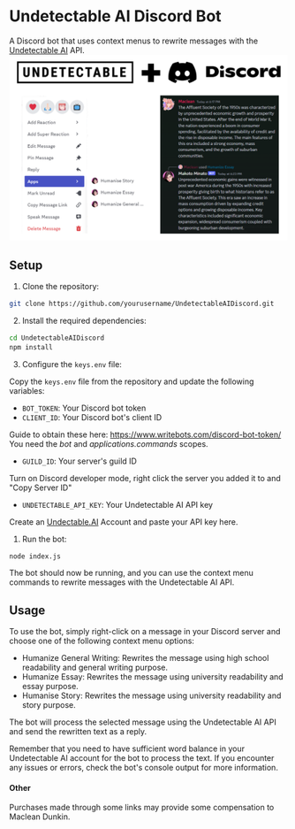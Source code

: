 # Undetectable AI Discord Bot
A Discord bot that uses context menus to rewrite messages with the [Undetectable AI](https://undetectable.ai?fpr=yws1m) API.
![Picture of bot converting normal text through undetectable AI](Example.png)

## Setup

1. Clone the repository:

```bash
git clone https://github.com/yourusername/UndetectableAIDiscord.git
```

2. Install the required dependencies:

```bash
cd UndetectableAIDiscord
npm install
```

3. Configure the `keys.env` file:

Copy the `keys.env` file from the repository and update the following variables:

- `BOT_TOKEN`: Your Discord bot token
- `CLIENT_ID`: Your Discord bot's client ID

Guide to obtain these here: https://www.writebots.com/discord-bot-token/
You need the *bot* and *applications.commands* scopes.
- `GUILD_ID`: Your server's guild ID

Turn on Discord developer mode, right click the server you added it to and "Copy Server ID"
- `UNDETECTABLE_API_KEY`: Your Undetectable AI API key

Create an [Undectable.AI](https://undetectable.ai?fpr=yws1m) Account and paste your API key here.

1. Run the bot:

```bash
node index.js
```

The bot should now be running, and you can use the context menu commands to rewrite messages with the Undetectable AI API.

## Usage

To use the bot, simply right-click on a message in your Discord server and choose one of the following context menu options:

- Humanize General Writing: Rewrites the message using high school readability and general writing purpose.
- Humanize Essay: Rewrites the message using university readability and essay purpose.
- Humanise Story: Rewrites the message using university readability and story purpose.

The bot will process the selected message using the Undetectable AI API and send the rewritten text as a reply.

Remember that you need to have sufficient word balance in your Undetectable AI account for the bot to process the text. If you encounter any issues or errors, check the bot's console output for more information.

#### Other

Purchases made through some links may provide some compensation to Maclean Dunkin.